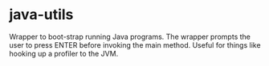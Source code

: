 java-utils
====

Wrapper to boot-strap running Java programs. The wrapper prompts the user to press ENTER before invoking the main method. Useful for things like hooking up a profiler to the JVM.

